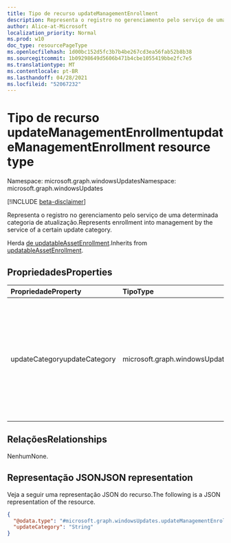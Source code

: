 ```yaml
---
title: Tipo de recurso updateManagementEnrollment
description: Representa o registro no gerenciamento pelo serviço de uma determinada categoria de atualização.
author: Alice-at-Microsoft
localization_priority: Normal
ms.prod: w10
doc_type: resourcePageType
ms.openlocfilehash: 1d00bc152d5fc3b7b4be267cd3ea56fab52b8b38
ms.sourcegitcommit: 1b09298649d5606b471b4cbe1055419bbe2fc7e5
ms.translationtype: MT
ms.contentlocale: pt-BR
ms.lasthandoff: 04/28/2021
ms.locfileid: "52067232"
---
```

# <a name="updatemanagementenrollment-resource-type"></a><span data-ttu-id="ff47a-103">Tipo de recurso updateManagementEnrollment</span><span class="sxs-lookup"><span data-stu-id="ff47a-103">updateManagementEnrollment resource type</span></span>

<span data-ttu-id="ff47a-104">Namespace: microsoft.graph.windowsUpdates</span><span class="sxs-lookup"><span data-stu-id="ff47a-104">Namespace: microsoft.graph.windowsUpdates</span></span>

[!INCLUDE [beta-disclaimer](../../includes/beta-disclaimer.md)]

<span data-ttu-id="ff47a-105">Representa o registro no gerenciamento pelo serviço de uma determinada categoria de atualização.</span><span class="sxs-lookup"><span data-stu-id="ff47a-105">Represents enrollment into management by the service of a certain update category.</span></span>

<span data-ttu-id="ff47a-106">Herda [de updatableAssetEnrollment](../resources/windowsupdates-updatableassetenrollment.md).</span><span class="sxs-lookup"><span data-stu-id="ff47a-106">Inherits from [updatableAssetEnrollment](../resources/windowsupdates-updatableassetenrollment.md).</span></span>

## <a name="properties"></a><span data-ttu-id="ff47a-107">Propriedades</span><span class="sxs-lookup"><span data-stu-id="ff47a-107">Properties</span></span>
|<span data-ttu-id="ff47a-108">Propriedade</span><span class="sxs-lookup"><span data-stu-id="ff47a-108">Property</span></span>|<span data-ttu-id="ff47a-109">Tipo</span><span class="sxs-lookup"><span data-stu-id="ff47a-109">Type</span></span>|<span data-ttu-id="ff47a-110">Descrição</span><span class="sxs-lookup"><span data-stu-id="ff47a-110">Description</span></span>|
|:---|:---|:---|
|<span data-ttu-id="ff47a-111">updateCategory</span><span class="sxs-lookup"><span data-stu-id="ff47a-111">updateCategory</span></span>|<span data-ttu-id="ff47a-112">microsoft.graph.windowsUpdates.updateCategory</span><span class="sxs-lookup"><span data-stu-id="ff47a-112">microsoft.graph.windowsUpdates.updateCategory</span></span>|<span data-ttu-id="ff47a-113">A categoria de atualizações que o serviço gerencia.</span><span class="sxs-lookup"><span data-stu-id="ff47a-113">The category of updates that the service manages.</span></span> <span data-ttu-id="ff47a-114">Oferece suporte a um subconjunto dos valores **para updateCategory**.</span><span class="sxs-lookup"><span data-stu-id="ff47a-114">Supports a subset of the values for **updateCategory**.</span></span> <span data-ttu-id="ff47a-115">Os valores possíveis são: `feature` .</span><span class="sxs-lookup"><span data-stu-id="ff47a-115">Possible values are: `feature`.</span></span>|

## <a name="relationships"></a><span data-ttu-id="ff47a-116">Relações</span><span class="sxs-lookup"><span data-stu-id="ff47a-116">Relationships</span></span>
<span data-ttu-id="ff47a-117">Nenhum</span><span class="sxs-lookup"><span data-stu-id="ff47a-117">None.</span></span>

## <a name="json-representation"></a><span data-ttu-id="ff47a-118">Representação JSON</span><span class="sxs-lookup"><span data-stu-id="ff47a-118">JSON representation</span></span>
<span data-ttu-id="ff47a-119">Veja a seguir uma representação JSON do recurso.</span><span class="sxs-lookup"><span data-stu-id="ff47a-119">The following is a JSON representation of the resource.</span></span>
<!-- {
  "blockType": "resource",
  "@odata.type": "microsoft.graph.windowsUpdates.updateManagementEnrollment"
}
-->
``` json
{
  "@odata.type": "#microsoft.graph.windowsUpdates.updateManagementEnrollment",
  "updateCategory": "String"
}
```

